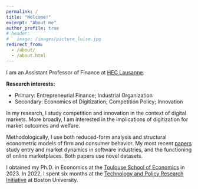 ```yaml
---
permalink: /
title: "Welcome!"
excerpt: "About me"
author_profile: true
# header:
#   image: /images/picture_luise.jpg 
redirect_from: 
  - /about/
  - /about.html
---
```



I am an Assistant Professor of Finance at [HEC Lausanne](https://applicationspub.unil.ch/interpub/noauth/php/Un/UnUnite.php?UnId=23&LanCode=37&menu=equi). 

**Research interests:**
* Primary: Entrepreneurial Finance; Industrial Organization
* Secondary: Economics of Digitization; Competition Policy; Innovation

In my research, I study competition and innovation in the context of digital markets. More broadly, I am interested in the implications of digitization for market outcomes and welfare. 

Methodologically, I use both reduced-form analysis and structural econometric models of firm and consumer behavior. My most recent [papers](https://luiseeisfeld.github.io/research/) study entry and market dynamics in software industries, and the functioning of online marketplaces. Both papers use novel datasets.

I obtained my Ph.D. in Economics at the [Toulouse School of Economics](https://www.tse-fr.eu) in 2023. In 2022, I spent six months at the [Technology and Policy Research Initiative](https://sites.bu.edu/tpri/) at Boston University. 

